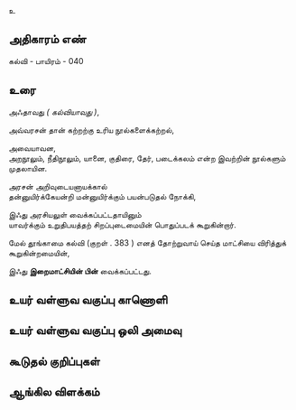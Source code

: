 உ


## அதிகாரம் எண்

கல்வி - பாயிரம் - 040

## உரை

அஃதாவது _( கல்வியாவது )_,  

அவ்வரசன் தான் கற்றற்கு உரிய நூல்களைக்கற்றல்,  

அவையாவன,  
அறநூலும், நீதிநூலும், யானை, குதிரை, தேர், படைக்கலம் என்ற இவற்றின் நூல்களும் முதலாயின.  

அரசன் அறிவுடையனாயக்கால்  
தன்னுயிர்க்கேயன்றி மன்னுயிர்க்கும் பயன்படுதல் நோக்கி,  

இஃது அரசியலுள் வைக்கப்பட்டதாயினும்  
யாவர்க்கும் உறுதிபயத்தற் சிறப்புடைமையின் பொதுப்படக் கூறுகின்றார்.  

மேல் தூங்காமை கல்வி (குறள் . 383 ) எனத் தோற்றுவாய் செய்த மாட்சியை விரித்துக் கூறுகின்றமையின்,  

இஃது **இறைமாட்சியின் பின்** வைக்கப்பட்டது.


## உயர் வள்ளுவ வகுப்பு காணொளி


## உயர் வள்ளுவ வகுப்பு ஒலி அமைவு 


## கூடுதல் குறிப்புகள்


## ஆங்கில விளக்கம்


